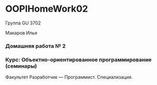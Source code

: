 # OOPIHomeWork02

Группа GU 3702

Макаров Илья

### Домашняя работа № 2 ###

### Курс: Объектно-ориентированное программирование (семинары) ###

Факультет
Разработчик — Программист. Специализация.
